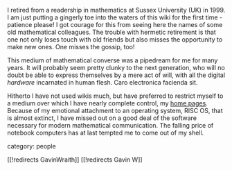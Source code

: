 I retired from a readership in mathematics at Sussex University (UK) in 1999. I am just putting a gingerly toe into the waters of this wiki for the first time - patience please! I got courage for this from seeing here the names of some old mathematical colleagues. The trouble with hermetic retirement is that one not only loses touch with old friends but also misses the opportunity to make new ones. One misses the gossip, too!

This medium of mathematical converse was a pipedream for me for many years. It will probably seem pretty clunky to the next generation, who will no doubt be able to express themselves by a mere act of will, with all the digital _hardware_ incarnated in human flesh. Caro electronica facienda sit.

Hitherto I have not used wikis much, but have preferred to restrict myself to a medium over which I have nearly complete control, my [home pages](http://www.wra1th.plus.com/). Because of my emotional attachment to an operating system, RISC OS, that is almost extinct, I have missed out on a good deal of the software necessary for modern mathematical communication. The falling price of notebook computers has at last tempted me to come out of my shell.


category: people


[[!redirects GavinWraith]]
[[!redirects Gavin W]]